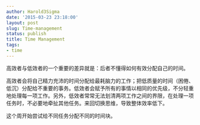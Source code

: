 ```yaml
---
author: Harold3Sigma
date: '2015-03-23 23:18:00'
layout: post
slug: Time-management
status: publish
title: Time Management
tags:
- time
---
```


高效者与低效者的一个重要的差异就是：后者不懂得如何有效分配自己的时间。

高效者会将自己精力充沛的时间分配给最耗脑力的工作；把低质量的时间（困倦、低沉）分配给不重要的事务。低效者会赋予所有的事情以相同的优先级，不分轻重地处理每一项工作。另外，低效者常常无法划清两项工作之间的界限，在处理一项任务时，不必要地牵扯其他任务。来回切换思维，导致整体效率低下。

这个周开始尝试给不同任务分配不同的时间块。